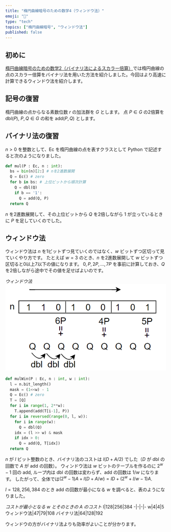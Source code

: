 ```yaml
---
title: "楕円曲線暗号のための数学4（ウィンドウ法）"
emoji: "🧮"
type: "tech"
topics: ["楕円曲線暗号", "ウィンドウ法"]
published: false
---
```

## 初めに
[楕円曲線暗号のための数学2（バイナリ法によるスカラー倍算）](http://localhost:8000/articles/ecc-binary-method)では楕円曲線の点のスカラー倍算をバイナリ法を用いた方法を紹介しました。今回はより高速に計算できるウィンドウ法を紹介します。

## 記号の復習
楕円曲線の点からなる素数位数 $r$ の加法群を $G$ とします。
点 $P \in G$ の2倍算を $\text{dbl}(P)$, $P, Q \in G$ の和を $\text{add}(P, Q)$ とします。

## バイナリ法の復習
$n>0$ を整数として、Ec を楕円曲線の点を表すクラスとして Python で記述すると次のようになりました。

```python
def mul(P : Ec, n : int):
  bs = bin(n)[2:] # nを2進数展開
  Q = Ec() # zero
  for b in bs: # 上位ビットから順次計算
    Q = dbl(Q)
    if b == '1':
      Q = add(Q, P)
  return Q
```
$n$ を2進数展開して、その上位ビットから $Q$ を2倍しながら 1 が立っているときに $P$ を足していくのでした。

## ウィンドウ法
ウィンドウ法は $n$ を1ビットずつ見ていくのではなく、$w$ ビットずつ区切って見ていくやり方です。
たとえば $w=3$ のとき、$n$ を2進数展開して $w$ ビットずつ区切ると0以上7以下の値になります。
$0, P, 2 P, \dots, 7 P$ を事前に計算しておき、$Q$ を2倍しながら途中でその値を足せばよいのです。

*ウィンドウ法*
![ウィンドウ法](/images/window-method.png)

```python
def mulWin(P : Ec, n : int, w : int):
  l = n.bit_length()
  mask = (1<<w) - 1
  Q = Ec() # zero
  T = [Q]
  for i in range(1, 2**w):
    T.append(add(T[i-1], P))
  for i in reversed(range(0, l, w)):
    for i in range(w):
      Q = dbl(Q)
    idx = (l >> w) & mask
    if idx > 0:
      Q = add(Q, T[idx])
  return Q
```


$n$ が $l$ ビット整数のとき、バイナリ法のコストは $l(D+A/2)$ でした（$D$ が dbl の回数で $A$ が add の回数）。
ウィンドウ法は $w$ ビットのテーブルを作るのに $2^w-1$ 回の add, ループ内は dbl の回数は変わらず、add の回数は $1/w$ になります。
したがって、全体では$(2^w-1)A+l(D+A/w)=l D + (2^w+l/w-1)A$.

$l=128, 256, 384$ のとき add の回数が最小になる $w$ を調べると、表のようになりました。

*コストが最小となる $w$ とそのときの $A$ のコスト*
l|128|256|384
-|-|-|-
w|4|4|5
ウィンドウ法|47|79|108
バイナリ法|64|128|192

ウィンドウの方がバイナリ法よりも効率がよいことが分かります。
